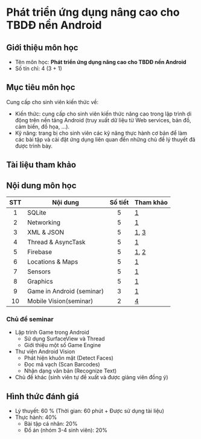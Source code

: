 # Phát triển ứng dụng nâng cao cho TBDĐ nền Android




## Giới thiệu môn học

* Tên môn học: **Phát triển ứng dụng nâng cao cho TBDĐ nền Android**
* Số tín chỉ: 4 (3 + 1)

## Mục tiêu môn học
Cung cấp cho sinh viên kiến thức về:
* Kiến thức: cung cấp cho sinh viên kiến thức nâng cao trong lập trình di động trên nền tảng Android (truy xuất dữ liệu từ Web services, bản đồ, cảm biến, đồ họa, ...).
* Kỹ năng: trang bị cho sinh viên các kỹ năng thực hành cơ bản để làm các bài tập và cài đặt ứng dụng liên quan đến những chủ đề lý thuyết đã được trình bày.

## Tài liệu tham khảo

[1]: https://developer.android.com
[2]: https://firebase.com
[3]: https://www.json.org
[4]: https://developers.google.com/vision

## Nội dung môn học

| STT  | Nội dung                  | Số tiết | Tham khảo |
| :--: | ------------------------- | :-----: | --------- |
|  1   | SQLite                    |    5    | [1]       |
|  2   | Networking                |    5    | [1]       |
|  3   | XML & JSON                |    5    | [1], [3]  |
|  4   | Thread & AsyncTask        |    5    | [1]       |
|  5   | Firebase                  |    5    | [1], [2]  |
|  6   | Locations & Maps          |    5    | [1]       |
|  7   | Sensors                   |    5    | [1]       |
|  8   | Graphics                  |    5    | [1]       |
|  9   | Game in Android (seminar) |    3    | [1]       |
|  10  | Mobile Vision(seminar)    |    2    | [4]       |

### Chủ đề seminar

* Lập trình Game trong Android
  * Sử dụng SurfaceView và Thread
  * Giới thiệu một số Game Engine
* Thư viện Android Vision
  * Phát hiện khuôn mặt (Detect Faces)
  * Đọc mã vạch (Scan Barcodes)
  * Nhận dạng văn bản (Recognize Text)
* Chủ đề khác (sinh viên tự đề xuất và được giảng viên đồng ý)

## Hình thức đánh giá

* Lý thuyết: 60 % (Thời gian: 60 phút + Được sử dụng tài liệu)
* Thực hành: 40%
  * Bài tập cá nhân: 20%
  * Đồ án (nhóm 3-4 sinh viên): 20%
